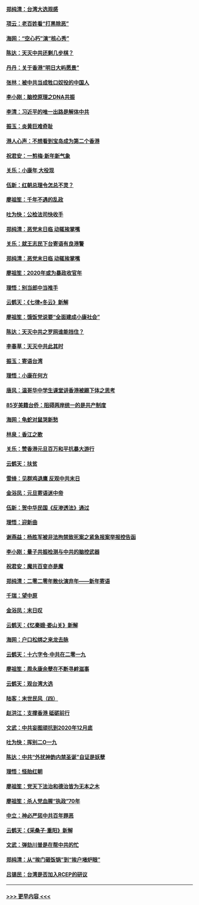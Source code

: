 #### [郑纯清：台湾大选观感](../pages/nsc993/n11786210.md?t=01120711) 
#### [项云：老百姓看“打黑除恶”](../pages/nsc993/n11785398.md?t=01120711) 
#### [海网：“空心朽”演“核心秀”](../pages/nsc993/n11783874.md?t=01120711) 
#### [陈达：天灭中共还剩几步棋？](../pages/nsc993/n11783719.md?t=01120711) 
#### [丹丹：关于香港“明日大屿愿景”](../pages/nsc993/n11783273.md?t=01120711) 
#### [张林：被中共当成牲口奴役的中国人](../pages/nsc993/n11782397.md?t=01120711) 
#### [李小刚：脑控原理之DNA共振](../pages/nsc993/n11780962.md?t=01120711) 
#### [李清：习近平的唯一出路是解体中共](../pages/nsc993/n11780866.md?t=01120711) 
#### [振玉：炎黄巨难奇耻](../pages/nsc993/n11779632.md?t=01120711) 
#### [港人心声：不想看到宝岛成为第二个香港](../pages/nsc993/n11778817.md?t=01120711) 
#### [祝君安：一剪梅‧新年新气象](../pages/nsc993/n11776340.md?t=01120711) 
#### [关乐：小康年 大役现](../pages/nsc993/n11774213.md?t=01120711) 
#### [伍新：红朝总理令怎总不灵？](../pages/nsc993/n11770813.md?t=01120711) 
#### [廖祖笙：千年不遇的乱政](../pages/nsc993/n11770373.md?t=01120711) 
#### [吐为快：公检法司快收手](../pages/nsc993/n11770359.md?t=01120711) 
#### [郑纯清：恶党末日临 动辄挨掌嘴](../pages/nsc993/n11769912.md?t=01120711) 
#### [关乐：就王志民下台寄语有良港警](../pages/nsc993/n11769903.md?t=01120711) 
#### [郑纯清：恶党末日临 动辄挨掌嘴](../pages/nsc993/n11769356.md?t=01120711) 
#### [廖祖笙：2020年或为暴政收官年](../pages/nsc993/n11768216.md?t=01120711) 
#### [理悟：别当郎中当推手](../pages/nsc993/n11768243.md?t=01120711) 
#### [云鹤天：《七律▪冬云》新解](../pages/nsc993/n11768204.md?t=01120711) 
#### [廖祖笙：饿饭党说要“全面建成小康社会”](../pages/nsc993/n11767482.md?t=01120711) 
#### [陈达：天灭中共之罗网谁能挡住？](../pages/nsc993/n11767465.md?t=01120711) 
#### [李春草：天灭中共此其时](../pages/nsc993/n11767452.md?t=01120711) 
#### [振玉：寄语台湾](../pages/nsc993/n11767432.md?t=01120711) 
#### [理悟：小康在何方](../pages/nsc993/n11767394.md?t=01120711) 
#### [唐风：温哥华中学生课堂讲香港被踢下体之思考](../pages/nsc993/n11766848.md?t=01120711) 
#### [85岁美籍台侨：阻碍两岸统一的是共产制度](../pages/nsc993/n11765043.md?t=01120711) 
#### [海网：龟蛇对鼠哭新愁](../pages/nsc993/n11764895.md?t=01120711) 
#### [林泉：香江之歌](../pages/nsc993/n11764415.md?t=01120711) 
#### [关乐：赞香港元旦百万和平抗暴大游行](../pages/nsc993/n11764382.md?t=01120711) 
#### [云鹤天：扶贫](../pages/nsc993/n11764245.md?t=01120711) 
#### [雪绮：见群鸡退鹰  反观中共末日](../pages/nsc993/n11762112.md?t=01120711) 
#### [金浴凤：元旦寄语迷中帝](../pages/nsc993/n11761788.md?t=01120711) 
#### [伍新：贺中华民国《反渗透法》通过](../pages/nsc993/n11761994.md?t=01120711) 
#### [理悟：迎新曲](../pages/nsc993/n11761152.md?t=01120711) 
#### [谢燕益：杨胜军被非法拘禁致死案之紧急报案举报控告函](../pages/nsc993/n11756134.md?t=01120711) 
#### [李小刚：量子共振检测与中共的脑控武器](../pages/nsc993/n11754518.md?t=01120711) 
#### [祝君安：魔共百变亦是魔](../pages/nsc993/n11754469.md?t=01120711) 
#### [郑纯清：二零二零年散伙演弃年——新年寄语](../pages/nsc993/n11754195.md?t=01120711) 
#### [千瑞：望中原](../pages/nsc993/n11754159.md?t=01120711) 
#### [金浴凤：末日叹](../pages/nsc993/n11752359.md?t=01120711) 
#### [云鹤天：《忆秦娥‧娄山关》新解](../pages/nsc993/n11752348.md?t=01120711) 
#### [海网：户口松绑之来龙去脉](../pages/nsc993/n11752328.md?t=01120711) 
#### [云鹤天：十六字令‧中共在二零一九](../pages/nsc993/n11752305.md?t=01120711) 
#### [廖祖笙：周永康余孽在不断寻衅滋事](../pages/nsc993/n11751013.md?t=01120711) 
#### [云鹤天：观台湾大选](../pages/nsc993/n11751007.md?t=01120711) 
#### [陆客：末世民风（四）](../pages/nsc993/n11749203.md?t=01120711) 
#### [赵洪江：支撑香港 砥砺前行](../pages/nsc993/n11748482.md?t=01120711) 
#### [文武：中共妄图顽抗到2020年12月底](../pages/nsc993/n11748446.md?t=01120711) 
#### [吐为快：挥别二O一九](../pages/nsc993/n11748411.md?t=01120711) 
#### [陈达：中共“外扰神韵内禁圣诞”自证是妖孽](../pages/nsc993/n11748226.md?t=01120711) 
#### [理悟：怪胎红朝](../pages/nsc993/n11748206.md?t=01120711) 
#### [廖祖笙：党天下法治和德治皆为无本之木](../pages/nsc993/n11748135.md?t=01120711) 
#### [廖祖笙：杀人党血腥“执政”70年](../pages/nsc993/n11745144.md?t=01120711) 
#### [中立：神必严惩中共百年罪恶](../pages/nsc993/n11744970.md?t=01120711) 
#### [云鹤天：《采桑子‧重阳》新解](../pages/nsc993/n11744948.md?t=01120711) 
#### [文武：弹劾川普是在帮中共的忙](../pages/nsc993/n11744758.md?t=01120711) 
#### [郑纯清：从“挨门砸饭锅”到“挨户堵炉眼”](../pages/nsc993/n11744745.md?t=01120711) 
#### [吕锡民：台湾是否加入RCEP的研议](../pages/nsc993/n11744701.md?t=01120711) 

----
#### [ >>> 更早内容 <<< ](../indexes/nsc993-earlier.md)
